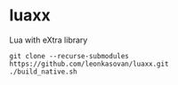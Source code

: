 # luaxx
Lua with eXtra library

```
git clone --recurse-submodules https://github.com/leonkasovan/luaxx.git
./build_native.sh
```
